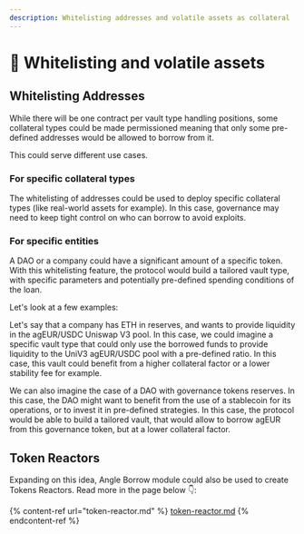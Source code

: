 ```yaml
---
description: Whitelisting addresses and volatile assets as collateral
---
```


# 🤝 Whitelisting and volatile assets

## Whitelisting Addresses

While there will be one contract per vault type handling positions, some collateral types could be made permissioned meaning that only some pre-defined addresses would be allowed to borrow from it.

This could serve different use cases.

### For specific collateral types

The whitelisting of addresses could be used to deploy specific collateral types (like real-world assets for example). In this case, governance may need to keep tight control on who can borrow to avoid exploits.

### For specific entities

A DAO or a company could have a significant amount of a specific token. With this whitelisting feature, the protocol would build a tailored vault type, with specific parameters and potentially pre-defined spending conditions of the loan.

Let's look at a few examples:

Let's say that a company has ETH in reserves, and wants to provide liquidity in the agEUR/USDC Uniswap V3 pool. In this case, we could imagine a specific vault type that could only use the borrowed funds to provide liquidity to the UniV3 agEUR/USDC pool with a pre-defined ratio. In this case, this vault could benefit from a higher collateral factor or a lower stability fee for example.

We can also imagine the case of a DAO with governance tokens reserves. In this case, the DAO might want to benefit from the use of a stablecoin for its operations, or to invest it in pre-defined strategies. In this case, the protocol would be able to build a tailored vault, that would allow to borrow agEUR from this governance token, but at a lower collateral factor.

## Token Reactors

Expanding on this idea, Angle Borrow module could also be used to create Tokens Reactors. Read more in the page below 👇:

{% content-ref url="token-reactor.md" %}
[token-reactor.md](token-reactor.md)
{% endcontent-ref %}
